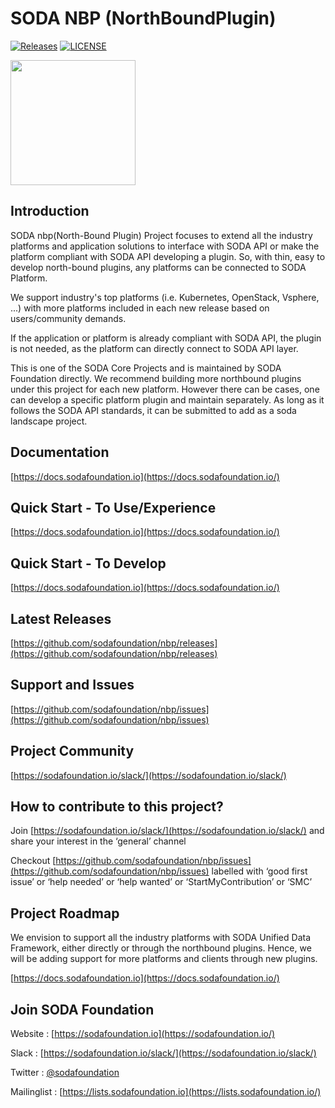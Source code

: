 # SODA NBP (NorthBoundPlugin)

[![Releases](https://img.shields.io/github/release/sodafoundation/nbp/all.svg?style=flat-square)](https://github.com/sodafoundation/nbp/releases)
[![LICENSE](https://img.shields.io/github/license/sodafoundation/nbp.svg?style=flat-square)](https://github.com/sodafoundation/nbp/blob/master/LICENSE)

<img src="https://sodafoundation.io/wp-content/uploads/2020/01/SODA_logo_outline_color_800x800.png" width="200" height="200">

## Introduction

SODA nbp(North-Bound Plugin) Project focuses to extend all the industry platforms and application solutions to interface with SODA API or make the platform compliant with SODA API developing a plugin. So, with thin, easy to develop north-bound plugins, any platforms can be connected to SODA Platform.

We support industry's top platforms (i.e. Kubernetes, OpenStack, Vsphere, ...) with more platforms included in each new release based on users/community demands.

If the application or platform is already compliant with SODA API, the plugin is not needed, as the platform can directly connect to SODA API layer.

This is one of the SODA Core Projects and is maintained by SODA Foundation directly. We recommend building more northbound plugins under this project for each new platform. However there can be cases, one can develop a specific platform plugin and maintain separately. As long as it follows the SODA API standards, it can be submitted to add as a soda landscape project.

## Documentation

[https://docs.sodafoundation.io](https://docs.sodafoundation.io/)

## Quick Start - To Use/Experience

[https://docs.sodafoundation.io](https://docs.sodafoundation.io/)

## Quick Start - To Develop

[https://docs.sodafoundation.io](https://docs.sodafoundation.io/)

## Latest Releases

[https://github.com/sodafoundation/nbp/releases](https://github.com/sodafoundation/nbp/releases)

## Support and Issues

[https://github.com/sodafoundation/nbp/issues](https://github.com/sodafoundation/nbp/issues)

## Project Community

[https://sodafoundation.io/slack/](https://sodafoundation.io/slack/)

## How to contribute to this project?

Join [https://sodafoundation.io/slack/](https://sodafoundation.io/slack/) and share your interest in the ‘general’ channel

Checkout [https://github.com/sodafoundation/nbp/issues](https://github.com/sodafoundation/nbp/issues) labelled with ‘good first issue’ or ‘help needed’ or ‘help wanted’ or ‘StartMyContribution’ or ‘SMC’

## Project Roadmap

We envision to support all the industry platforms with SODA Unified Data Framework, either directly or through the northbound plugins. Hence, we will be adding support for more platforms and clients through new plugins.

[https://docs.sodafoundation.io](https://docs.sodafoundation.io/)

## Join SODA Foundation

Website : [https://sodafoundation.io](https://sodafoundation.io/)

Slack  : [https://sodafoundation.io/slack/](https://sodafoundation.io/slack/)

Twitter  : [@sodafoundation](https://twitter.com/sodafoundation)

Mailinglist  : [https://lists.sodafoundation.io](https://lists.sodafoundation.io/)

